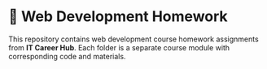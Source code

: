 # 📘 Web Development Homework  

This repository contains web development course homework assignments from **IT Career Hub**. Each folder is a separate course module with corresponding code and materials.